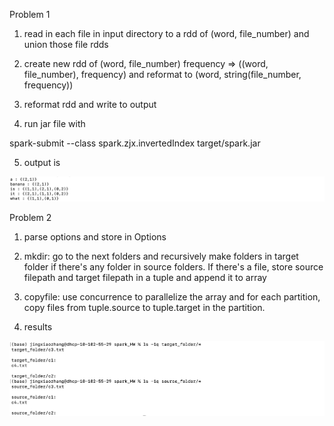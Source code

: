 Problem 1

1. read in each file in input directory to a rdd of (word, file_number) and union those file rdds

2. create new rdd of (word, file_number) frequency => ((word, file_number), frequency) and reformat to (word, string(file_number, frequency))

3. reformat rdd and write to output

4. run jar file with 

spark-submit --class spark.zjx.invertedIndex target/spark.jar

5. output is 

![image info](p1.png)


Problem 2

1. parse options and store in Options

2. mkdir: go to the next folders and recursively make folders in target folder if there's any folder in source folders. If there's a file, store source filepath and target filepath in a tuple and append it to array

3. copyfile: use concurrence to parallelize the array and for each partition, copy files from tuple.source to tuple.target in the partition.

4. results

![image info](p2.png) 
